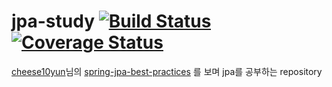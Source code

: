 # jpa-study [![Build Status](https://travis-ci.org/Joonhak/jpa-study.svg?branch=master)](https://travis-ci.org/Joonhak/jpa-study) [![Coverage Status](https://coveralls.io/repos/github/Joonhak/jpa-study/badge.svg?branch=master)](https://coveralls.io/github/Joonhak/jpa-study?branch=master)

[cheese10yun](https://cheese10yun.github.io)님의 [spring-jpa-best-practices](https://github.com/cheese10yun/spring-jpa-best-practices)
를 보며 jpa를 공부하는 repository  
